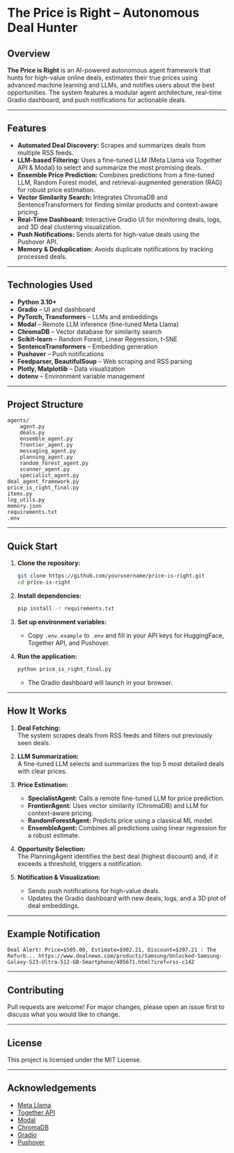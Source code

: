 # The Price is Right – Autonomous Deal Hunter

## Overview

**The Price is Right** is an AI-powered autonomous agent framework that hunts for high-value online deals, estimates their true prices using advanced machine learning and LLMs, and notifies users about the best opportunities. The system features a modular agent architecture, real-time Gradio dashboard, and push notifications for actionable deals.

---

## Features

- **Automated Deal Discovery:** Scrapes and summarizes deals from multiple RSS feeds.
- **LLM-based Filtering:** Uses a fine-tuned LLM (Meta Llama via Together API & Modal) to select and summarize the most promising deals.
- **Ensemble Price Prediction:** Combines predictions from a fine-tuned LLM, Random Forest model, and retrieval-augmented generation (RAG) for robust price estimation.
- **Vector Similarity Search:** Integrates ChromaDB and SentenceTransformers for finding similar products and context-aware pricing.
- **Real-Time Dashboard:** Interactive Gradio UI for monitoring deals, logs, and 3D deal clustering visualization.
- **Push Notifications:** Sends alerts for high-value deals using the Pushover API.
- **Memory & Deduplication:** Avoids duplicate notifications by tracking processed deals.

---

## Technologies Used

- **Python 3.10+**
- **Gradio** – UI and dashboard
- **PyTorch, Transformers** – LLMs and embeddings
- **Modal** – Remote LLM inference (fine-tuned Meta Llama)
- **ChromaDB** – Vector database for similarity search
- **Scikit-learn** – Random Forest, Linear Regression, t-SNE
- **SentenceTransformers** – Embedding generation
- **Pushover** – Push notifications
- **Feedparser, BeautifulSoup** – Web scraping and RSS parsing
- **Plotly, Matplotlib** – Data visualization
- **dotenv** – Environment variable management

---

## Project Structure

```
agents/
    agent.py
    deals.py
    ensemble_agent.py
    frontier_agent.py
    messaging_agent.py
    planning_agent.py
    random_forest_agent.py
    scanner_agent.py
    specialist_agent.py
deal_agent_framework.py
price_is_right_final.py
items.py
log_utils.py
memory.json
requirements.txt
.env
```

---

## Quick Start

1. **Clone the repository:**
    ```bash
    git clone https://github.com/yourusername/price-is-right.git
    cd price-is-right
    ```

2. **Install dependencies:**
    ```bash
    pip install -r requirements.txt
    ```

3. **Set up environment variables:**
    - Copy `.env.example` to `.env` and fill in your API keys for HuggingFace, Together API, and Pushover.

4. **Run the application:**
    ```bash
    python price_is_right_final.py
    ```
    - The Gradio dashboard will launch in your browser.

---

## How It Works

1. **Deal Fetching:**  
   The system scrapes deals from RSS feeds and filters out previously seen deals.

2. **LLM Summarization:**  
   A fine-tuned LLM selects and summarizes the top 5 most detailed deals with clear prices.

3. **Price Estimation:**  
   - **SpecialistAgent:** Calls a remote fine-tuned LLM for price prediction.
   - **FrontierAgent:** Uses vector similarity (ChromaDB) and LLM for context-aware pricing.
   - **RandomForestAgent:** Predicts price using a classical ML model.
   - **EnsembleAgent:** Combines all predictions using linear regression for a robust estimate.

4. **Opportunity Selection:**  
   The PlanningAgent identifies the best deal (highest discount) and, if it exceeds a threshold, triggers a notification.

5. **Notification & Visualization:**  
   - Sends push notifications for high-value deals.
   - Updates the Gradio dashboard with new deals, logs, and a 3D plot of deal embeddings.

---

## Example Notification

```
Deal Alert! Price=$505.00, Estimate=$902.21, Discount=$397.21 : The Refurb... https://www.dealnews.com/products/Samsung/Unlocked-Samsung-Galaxy-S23-Ultra-512-GB-Smartphone/405671.html?iref=rss-c142
```

---

## Contributing

Pull requests are welcome! For major changes, please open an issue first to discuss what you would like to change.

---

## License

This project is licensed under the MIT License.

---

## Acknowledgements

- [Meta Llama](https://ai.meta.com/llama/)
- [Together API](https://www.together.ai/)
- [Modal](https://modal.com/)
- [ChromaDB](https://www.trychroma.com/)
- [Gradio](https://gradio.app/)
- [Pushover](https://pushover.net/)
